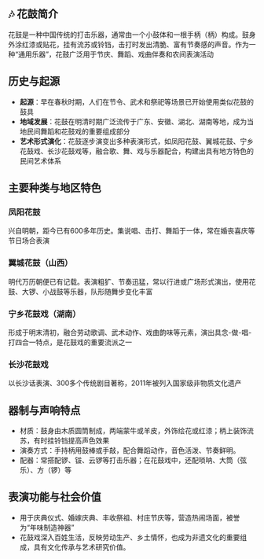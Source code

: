 ## 🎶 花鼓简介

花鼓是一种中国传统的打击乐器，通常由一个小鼓体和一根手柄（柄）构成。鼓身外涂红漆或贴花，挂有流苏或铃铛，击打时发出清脆、富有节奏感的声音。作为一种“通用乐器”，花鼓广泛用于节庆、舞蹈、戏曲伴奏和农间表演活动


## 历史与起源

* **起源**：早在春秋时期，人们在节令、武术和祭祀等场景已开始使用类似花鼓的鼓具
* **地域发展**：花鼓在明清时期广泛流传于广东、安徽、湖北、湖南等地，成为当地民间舞蹈和花鼓戏的重要组成部分
* **艺术形式演化**：花鼓逐步演变出多种表演形式，如凤阳花鼓、翼城花鼓、宁乡花鼓戏、长沙花鼓戏等，融合歌、舞、戏与乐器配合，构建出具有地方特色的民间艺术体系


## 主要种类与地区特色

### 凤阳花鼓

兴自明朝，距今已有600多年历史。集说唱、击打、舞蹈于一体，常在婚丧喜庆等节日场合表演

### 翼城花鼓（山西）

明代万历朝便已有记载。表演粗犷、节奏迅猛，常以行进或广场形式演出，使用花鼓、大锣、小战鼓等乐器，队形随舞步变化丰富

### 宁乡花鼓戏（湖南）

形成于明末清初，融合劳动歌调、武术动作、戏曲韵味等元素，演出具念-做-唱-打四合一特点，是花鼓戏的重要流派之一

### 长沙花鼓戏

以长沙话表演、300多个传统剧目著称，2011年被列入国家级非物质文化遗产

## 器制与声响特点

* 材质：鼓身由木质圆筒制成，两端蒙牛或羊皮，外饰绘花或红漆；柄上装饰流苏，有时挂铃铛提高声色效果
* 演奏方式：手持柄用鼓棒或手敲，配合舞蹈动作，音色活泼、节奏鲜明。
* 配器：常搭配锣、钹、云锣等打击乐器；在花鼓戏中，还配唢呐、大筒（弦乐）、方（锣）等


## 表演功能与社会价值

* 用于庆典仪式、婚嫁庆典、丰收祭祖、村庄节庆等，营造热闹场面，被誉为“年味制造神器”
* 花鼓戏深入百姓生活，反映劳动生产、乡土情怀，也成为非遗文化的重要组成，具有文化传承与艺术研究价值。

